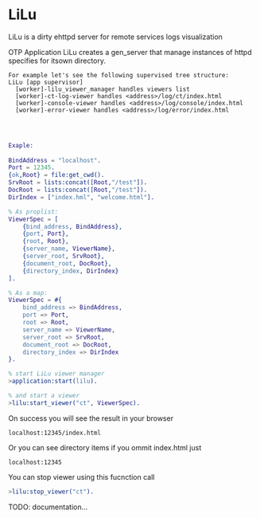 # LiLu 
LiLu is a dirty ehttpd server for remote services logs visualization

OTP Application LiLu creates a gen_server that manage instances of httpd specifies for itsown directory.

```
For example let's see the following supervised tree structure:
LiLu [app supervisor]
  [worker]-lilu_viewer_manager handles viewers list
  [worker]-ct-log-viewer handles <address>/log/ct/index.html
  [worker]-console-viewer handles <address>/log/console/index.html
  [worker]-error-viewer handles <address>/log/error/index.html	
```

```erlang

	

Exaple:
	
BindAddress = "localhost".
Port = 12345.
{ok,Root} = file:get_cwd().
SrvRoot = lists:concat([Root,"/test"]).
DocRoot = lists:concat([Root,"/test"]).
DirIndex = ["index.hml", "welcome.html"].

% As proplist:	
ViewerSpec = [
	{bind_address, BindAddress},
	{port, Port},
	{root, Root},
	{server_name, ViewerName},
	{server_root, SrvRoot},
	{document_root, DocRoot},
	{directory_index, DirIndex}
].

% As a map:
ViewerSpec = #{
	bind_address => BindAddress,
	port => Port,
	root => Root,
	server_name => ViewerName,
	server_root => SrvRoot,
	document_root => DocRoot,
	directory_index => DirIndex
}.

% start LiLu viewer manager
>application:start(lilu).

% and start a viewer
>lilu:start_viewer("ct", ViewerSpec).
```
On success you will see the result in your browser

```
localhost:12345/index.html
```
Or you can see directory items if you ommit index.html just

```
localhost:12345
``` 
You can stop viewer using this fucnction call
```erlang
>lilu:stop_viewer("ct").
```
TODO: documentation...
